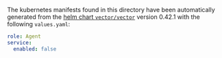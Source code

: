 The kubernetes manifests found in this directory have been automatically generated
from the [helm chart `vector/vector`](https://github.com/vectordotdev/helm-charts/tree/master/charts/vector)
version 0.42.1 with the following `values.yaml`:

```yaml
role: Agent
service:
  enabled: false
```
